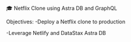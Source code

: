 🎓 Netflix Clone using Astra DB and GraphQL

Objectives:
-Deploy a Netflix clone to production

-Leverage Netlify and DataStax Astra DB

